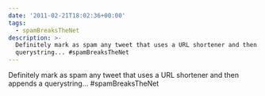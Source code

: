 ```yaml
---
date: '2011-02-21T18:02:36+00:00'
tags:
  - spamBreaksTheNet
description: >-
  Definitely mark as spam any tweet that uses a URL shortener and then appends a
  querystring... #spamBreaksTheNet
---
```

Definitely mark as spam any tweet that uses a URL shortener and then appends a querystring... #spamBreaksTheNet
